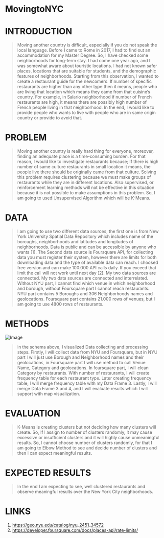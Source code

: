 # MovingtoNYC

# INTRODUCTION

> Moving another country is difficult, especially if you do not speak the local language.  Before I came to Rome in 2017, I had to find out an accommodation for my Master Degree. So, I have checked some neighborhoods for long-term stay. I had come one year ago, and I was somewhat aware about touristic locations. I had not known safer places, locations that are suitable for students, and the demographic features of neighborhoods. Starting from this observation, I wanted to create a restaurant guide for the newcomers. If number of specific restaurants are higher than any other type then it means, people who are living that location which means they came from that cuisine’s country. For example, in Salario neighborhood if number of French restaurants are high, it means there are possibly high number of French people living in that neighborhood. In the end, I would like to provide people who wants to live with people who are in same origin country or provide to avoid that.

# PROBLEM
> Moving another country is really hard thing for everyone, moreover, finding an adequate place is a time-consuming burden. For that reason, I would like to investigate restaurants because; If there is high number of same culture restaurants in small location it means, the people live there should be originally came from that culture. Solving this problem requires clustering because we must make groups of restaurants while they are in different locations. Also supervised, or reinforcement learning methods will not be effective in this situation because it is not possible to make assumptions in this problem. So, I am going to used Unsupervised Algorithm which will be K-Means.

# DATA
> I am going to use two different data sources, the first one is from New York University Spatial Data Repository which includes name of the boroughs, neighborhoods and latitudes and longitudes of neighborhoods. Data is public and can be accessible by anyone who wants [1]. The Second data source is Foursquare API, for collecting data you must register their system, however there are limits for both downloading data and the type of available data can reach. I choosed free version and can make 100.000 API calls daily. If you exceed that limit the call will not work until next day [2]. My two data sources are connected. My two data sources are connected and interrelated. Without NYU part, I cannot find which venue in which neighborhood and borough, without Foursquare part I cannot reach restaurants. NYU part contains 5 Boroughs and 306 Neighborhoods names and geolocations. Foursquare part contains 21.000 rows of venues, but I am going to use 4800 rows of restaurants. 

# METHODS
![Image](https://i.imgur.com/MGWahfo.png)
> In the schema above, I visualized Data collecting and processing steps. Firstly, I will collect data from NYU and Foursquare, but in NYU part I will just use Borough and Neighborhood names and their geolocations, in Foursquare part I will use method to call Venue Name, Category and geolocations. In foursquare part, I will clean Category by restaurants. With number of restaurants, I will create frequency table for each restaurant type. Later creating frequency table, I will merge frequency table with my Data Frame 3. Lastly, I will merge Data Frame 3 and 4, and I will evaluate results which I will support with map visualization.

# EVALUATION
> K-Means is creating clusters but not deciding how many clusters will create. So, If I assign to number of clusters randomly, it may cause excessive or insufficient clusters and it will highly cause unmeaningful results. So, I cannot choose number of clusters randomly, for that I am going to Elbow Method to see and decide number of clusters and then I can expect meaningful results.

# EXPECTED RESULTS
> In the end I am expecting to see, well clustered restaurants and observe meaningful results over the New York City neighborhoods.

# LINKS
1. https://geo.nyu.edu/catalog/nyu_2451_34572
2. https://developer.foursquare.com/docs/places-api/rate-limits/
